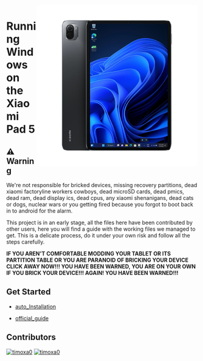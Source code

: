<img align="right" src="./assets/nabu.png" width="425" alt="Windows Running On A Xiaomi Pad 5">


# Running Windows on the Xiaomi Pad 5

## ⚠️ Warning
We're not responsible for bricked devices, missing recovery partitions, dead xiaomi factoryline workers cowboys, dead microSD cards, dead pmics, dead ram, dead display ics, dead cpus, any xiaomi shenanigans, dead cats or dogs, nuclear wars or you getting fired because you forgot to boot back in to android for the alarm.

This project is in an early stage, all the files here have been contributed by other users, here you will find a guide with the working files we managed to get. This is a delicate process, do it under your own risk and follow all the steps carefully.

**IF YOU AREN'T COMFORTABLE MODDING YOUR TABLET OR ITS PARTITION TABLE OR YOU ARE PARANOID OF BRICKING YOUR DEVICE CLICK AWAY NOW!!! YOU HAVE BEEN WARNED, YOU ARE ON YOUR OWN IF YOU BRICK YOUR DEVICE!!! AGAIN! YOU HAVE BEEN WARNED!!!**

## Get Started

- [auto_Installation](guide/English/prepare-en.md)

- [official_guide](https://github.com/erdilS/Port-Windows-11-Xiaomi-Pad-5)



## Contributors
[<img alt="timoxa0" src="https://git.timoxa0.su/avatars/d10b0b205cf6bcda560f6f8d1e9762819576279e8e737d398b18a542f6956eee?size=512" />](https://git.timoxa0.su/timoxa0)
[<img alt="timoxa0" src="https://avatars.githubusercontent.com/u/29687603?v=4" />](https://github.com/timoxa0/Guide-Linux-Nabu)

